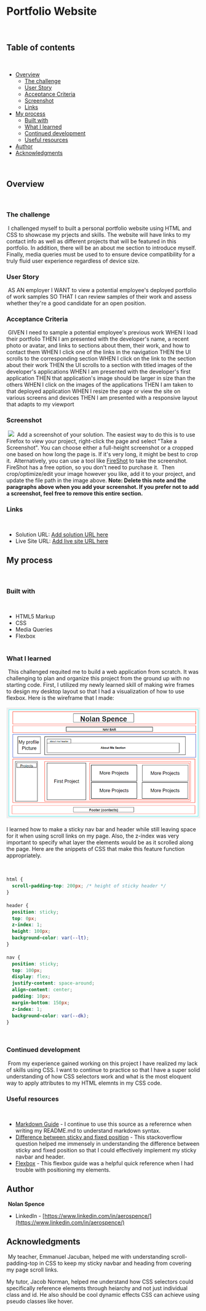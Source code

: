 # Portfolio Website
​
## Table of contents
​
- [Overview](#overview)
  - [The challenge](#the-challenge)
  - [User Story](#user-story)
  - [Acceptance Criteria](#acceptance-criteria)
  - [Screenshot](#screenshot)
  - [Links](#links)
- [My process](#my-process)
  - [Built with](#built-with)
  - [What I learned](#what-i-learned)
  - [Continued development](#continued-development)
  - [Useful resources](#useful-resources)
- [Author](#author)
- [Acknowledgments](#acknowledgments)

​
## Overview
​
### The challenge
​
I challenged myself to built a personal portfolio website using HTML and CSS to showcase my prjects and skills.  The website will have links to my contact info as well as different projects that will be featured in this portfolio.  In addition, there will be an about me section to introduce myself.  Finally, media queries must be used to to ensure device compatibility for a truly fluid user experience regardless of device size.

### User Story
​
AS AN employer
I WANT to view a potential employee's deployed portfolio of work samples
SO THAT I can review samples of their work and assess whether they're a good candidate for an open position.
​
### Acceptance Criteria
​
GIVEN I need to sample a potential employee's previous work
WHEN I load their portfolio
THEN I am presented with the developer's name, a recent photo or avatar, and links to sections about them, their work, and how to contact them
WHEN I click one of the links in the navigation
THEN the UI scrolls to the corresponding section
WHEN I click on the link to the section about their work
THEN the UI scrolls to a section with titled images of the developer's applications
WHEN I am presented with the developer's first application
THEN that application's image should be larger in size than the others
WHEN I click on the images of the applications
THEN I am taken to that deployed application
WHEN I resize the page or view the site on various screens and devices
THEN I am presented with a responsive layout that adapts to my viewport
​
### Screenshot
​
![](./screenshot.jpg)
​
Add a screenshot of your solution. The easiest way to do this is to use Firefox to view your project, right-click the page and select "Take a Screenshot". You can choose either a full-height screenshot or a cropped one based on how long the page is. If it's very long, it might be best to crop it.
​
Alternatively, you can use a tool like [FireShot](https://getfireshot.com/) to take the screenshot. FireShot has a free option, so you don't need to purchase it.
​
Then crop/optimize/edit your image however you like, add it to your project, and update the file path in the image above.
​
**Note: Delete this note and the paragraphs above when you add your screenshot. If you prefer not to add a screenshot, feel free to remove this entire section.**
​
### Links
​
- Solution URL: [Add solution URL here](https://your-solution-url.com)
- Live Site URL: [Add live site URL here](https://your-live-site-url.com)
​
## My process
​
### Built with
​
- HTML5 Markup
- CSS
- Media Queries
- Flexbox  
​
### What I learned
​
This challenged requited me to build a web application from scratch.  It was challenging to plan and organize this project from the ground up with no starting code.  First, I utilized my newly learned skill of making wire frames to design my desktop layout so that I had a visualization of how to use flexbox.  Here is the wireframe that I made:\
\
![Desktop Wireframe](./assets/images/Port-WF-Desk1.png)\
\
I learned how to make a sticky nav bar and header while still leaving space for it when using scroll links on my page.  Also, the z-index was very important to specify what layer the elements would be as it scrolled along the page.  Here are the snippets of CSS that make this feature function appropriately.

​
```css
html {
  scroll-padding-top: 200px; /* height of sticky header */
}

header {
  position: sticky;
  top: 0px;
  z-index: 1;
  height: 100px;
  background-color: var(--lt);
}

nav {
  position: sticky;
  top: 100px;
  display: flex;
  justify-content: space-around;
  align-content: center;
  padding: 10px;
  margin-bottom: 150px;
  z-index: 1;
  background-color: var(--dk);
}
```
​
​
### Continued development
​
From my experience gained working on this project I have realized my lack of skills using CSS.  I want to continue to practice so that I have a super solid understanding of how CSS selectors work and what is the most eloquent way to apply attributes to my HTML elemnts in my CSS code.
### Useful resources
​
- [Markdown Guide](https://www.markdownguide.org/basic-syntax/) - I continue to use this source as a referernce when writing my README.md to understand markdown syntax.
- [Difference between sticky and fixed position](https://stackoverflow.com/questions/19501919/difference-between-positionsticky-and-positionfixed) - This stackoverflow question helped me immensely in understanding the difference between sticky and fixed position so that I could effectively implement my sticky navbar and header.
- [Flexbox](https://css-tricks.com/snippets/css/a-guide-to-flexbox/) - This flexbox guide was a helpful quick reference when I had trouble with positioning my elements.
​
## Author
​
**Nolan Spence**
- LinkedIn - [https://www.linkedin.com/in/aerospence/](https://www.linkedin.com/in/aerospence/)
​
## Acknowledgments
​
My teacher, Emmanuel Jacuban, helped me with understanding scroll-padding-top in CSS to keep my sticky navbar and heading from covering my page scroll links.

My tutor, Jacob Norman, helped me understand how CSS selectors could specifically reference elements through heiarchy and not just individual class and id.  He also should be cool dynamic effects CSS can achieve using pseudo classes like hover.
